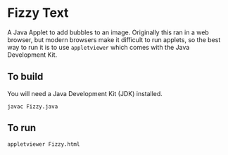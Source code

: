 # Fizzy Text

A Java Applet to add bubbles to an image. Originally this ran in a web browser, but modern browsers make it difficult to run applets, so the best way to run it is to use `appletviewer` which comes with the Java Development Kit.

## To build
You will need a Java Development Kit (JDK) installed.

    javac Fizzy.java

## To run

    appletviewer Fizzy.html


